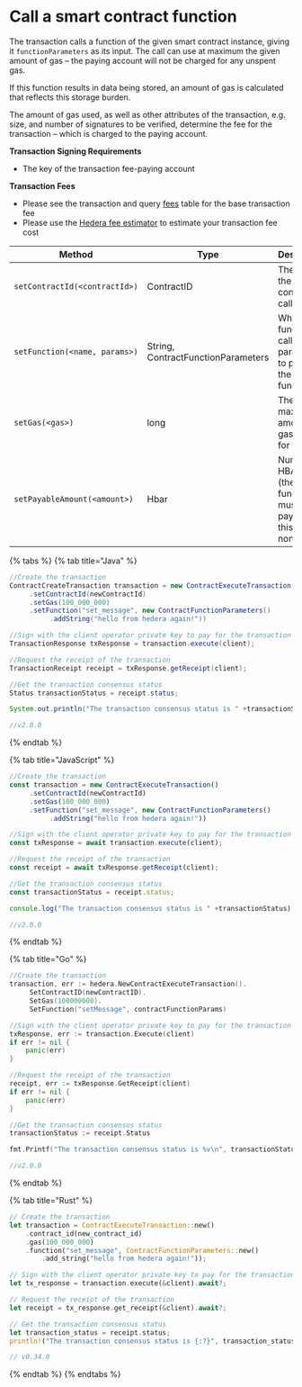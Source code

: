 # Call a smart contract function

The transaction calls a function of the given smart contract instance, giving it `functionParameters` as its input. The call can use at maximum the given amount of gas – the paying account will not be charged for any unspent gas.

If this function results in data being stored, an amount of gas is calculated that reflects this storage burden.

The amount of gas used, as well as other attributes of the transaction, e.g. size, and number of signatures to be verified, determine the fee for the transaction – which is charged to the paying account.

**Transaction Signing Requirements**

* The key of the transaction fee-paying account

**Transaction Fees**

* Please see the transaction and query [fees](../../../networks/mainnet/fees/#transaction-and-query-fees) table for the base transaction fee
* Please use the [Hedera fee estimator](https://hedera.com/fees) to estimate your transaction fee cost

<table><thead><tr><th width="275">Method</th><th width="143">Type</th><th width="203">Description</th><th>Requirement</th></tr></thead><tbody><tr><td><code>setContractId(&#x3C;contractId>)</code></td><td>ContractID</td><td>The ID of the contract to call.</td><td>Required</td></tr><tr><td><code>setFunction(&#x3C;name, params>)</code></td><td>String, ContractFunctionParameters</td><td>Which function to call and the parameters to pass to the function.</td><td>Required</td></tr><tr><td><code>setGas(&#x3C;gas>)</code></td><td>long</td><td>The maximum amount of gas to use for the call.</td><td>Required</td></tr><tr><td><code>setPayableAmount(&#x3C;amount>)</code></td><td>Hbar</td><td>Number of HBARs sent (the function must be payable if this is nonzero)</td><td>Optional</td></tr></tbody></table>

{% tabs %}
{% tab title="Java" %}
```java
//Create the transaction
ContractCreateTransaction transaction = new ContractExecuteTransaction()
     .setContractId(newContractId)
     .setGas(100_000_000)
     .setFunction("set_message", new ContractFunctionParameters()
          .addString("hello from hedera again!"))

//Sign with the client operator private key to pay for the transaction and submit the query to a Hedera network
TransactionResponse txResponse = transaction.execute(client);

//Request the receipt of the transaction
TransactionReceipt receipt = txResponse.getReceipt(client);

//Get the transaction consensus status
Status transactionStatus = receipt.status;

System.out.println("The transaction consensus status is " +transactionStatus);

//v2.0.0
```
{% endtab %}

{% tab title="JavaScript" %}
```javascript
//Create the transaction
const transaction = new ContractExecuteTransaction()
     .setContractId(newContractId)
     .setGas(100_000_000)
     .setFunction("set_message", new ContractFunctionParameters()
          .addString("hello from hedera again!"))

//Sign with the client operator private key to pay for the transaction and submit the query to a Hedera network
const txResponse = await transaction.execute(client);

//Request the receipt of the transaction
const receipt = await txResponse.getReceipt(client);

//Get the transaction consensus status
const transactionStatus = receipt.status;

console.log("The transaction consensus status is " +transactionStatus);

//v2.0.0
```
{% endtab %}

{% tab title="Go" %}
```go
//Create the transaction
transaction, err := hedera.NewContractExecuteTransaction().
     SetContractID(newContractID).
     SetGas(100000000).
     SetFunction("setMessage", contractFunctionParams)

//Sign with the client operator private key to pay for the transaction and submit the query to a Hedera network
txResponse, err := transaction.Execute(client)
if err != nil {
	panic(err)
}

//Request the receipt of the transaction
receipt, err := txResponse.GetReceipt(client)
if err != nil {
	panic(err)
}

//Get the transaction consensus status
transactionStatus := receipt.Status

fmt.Printf("The transaction consensus status is %v\n", transactionStatus)

//v2.0.0
```
{% endtab %}

{% tab title="Rust" %}
```rust
// Create the transaction
let transaction = ContractExecuteTransaction::new()
    .contract_id(new_contract_id)
    .gas(100_000_000)
    .function("set_message", ContractFunctionParameters::new()
        .add_string("hello from hedera again!"));

// Sign with the client operator private key to pay for the transaction and submit to a Hedera network
let tx_response = transaction.execute(&client).await?;

// Request the receipt of the transaction
let receipt = tx_response.get_receipt(&client).await?;

// Get the transaction consensus status
let transaction_status = receipt.status;
println!("The transaction consensus status is {:?}", transaction_status);

// v0.34.0
```
{% endtab %}
{% endtabs %}
